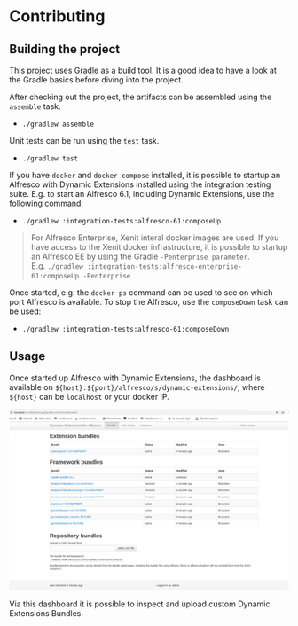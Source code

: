 # Contributing

## Building the project
This project uses [Gradle](https://gradle.org/) as a build tool. It is a good idea to have a look at the Gradle basics before
diving into the project.

After checking out the project, the artifacts can be assembled using the `assemble` task.

* `./gradlew assemble`

Unit tests can be run using the `test` task.

* `./gradlew test`

If you have `docker` and `docker-compose` installed, it is possible to startup an Alfresco with Dynamic Extensions
installed using the integration testing suite. E.g. to start an Alfresco 6.1, including Dynamic Extensions, 
use the following command:

* `./gradlew :integration-tests:alfresco-61:composeUp`

> For Alfresco Enterprise, Xenit interal docker images are used. If you have access to the Xenit docker 
> infrastructure, it is possible to startup an Alfresco EE by using the Gradle `-Penterprise parameter`.  
> E.g. `./gradlew :integration-tests:alfresco-enterprise-61:composeUp -Penterprise`

Once started, e.g. the `docker ps` command can be used to see on which port Alfresco is available. To stop the Alfresco,
use the `composeDown` task can be used:

* `./gradlew :integration-tests:alfresco-61:composeDown`

## Usage
Once started up Alfresco with Dynamic Extensions, the dashboard is available on 
`${host}:${port}/alfresco/s/dynamic-extensions/`, where `${host}` can be `localhost` or your docker IP.

![Screenshot of the DE dashboard](assets/DE_Dashboard.png)

Via this dashboard it is possible to inspect and upload custom Dynamic Extensions Bundles. 